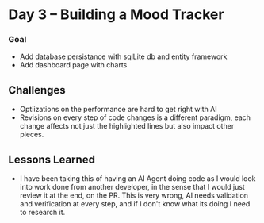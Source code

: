 # Day 3 – Building a Mood Tracker

### Goal

- Add database persistance with sqlLite db and entity framework
- Add dashboard page with charts

## Challenges

- Optiizations on the performance are hard to get right with AI
- Revisions on every step of code changes is a different paradigm, each change affects not just the highlighted lines but also impact other pieces.

## Lessons Learned

- I have been taking this of having an AI Agent doing code as I would look into work done from another developer, in the sense that I would just review it at the end, on the PR. This is very wrong, AI needs validation and verification at every step, and if I don't know what its doing I need to research it.

